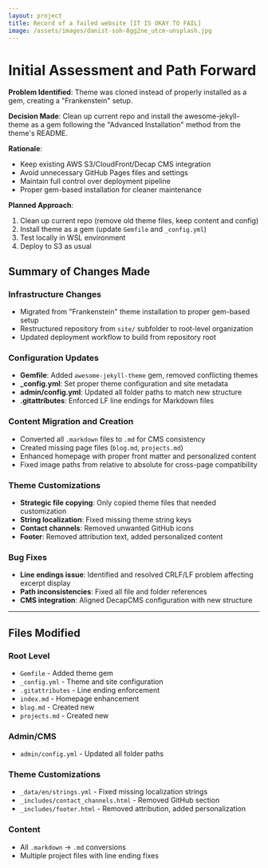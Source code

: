 ```yaml
---
layout: project
title: Record of a failed website [IT IS OKAY TO FAIL]
image: /assets/images/danist-soh-8gg2ne_utcm-unsplash.jpg
---
```

# Initial Assessment and Path Forward

**Problem Identified**: Theme was cloned instead of properly installed as a gem, creating a "Frankenstein" setup.

**Decision Made**: Clean up current repo and install the awesome-jekyll-theme as a gem following the "Advanced Installation" method from the theme's README.

**Rationale**: 
- Keep existing AWS S3/CloudFront/Decap CMS integration
- Avoid unnecessary GitHub Pages files and settings  
- Maintain full control over deployment pipeline
- Proper gem-based installation for cleaner maintenance

**Planned Approach**:
1. Clean up current repo (remove old theme files, keep content and config)
2. Install theme as a gem (update `Gemfile` and `_config.yml`)
3. Test locally in WSL environment
4. Deploy to S3 as usual

## Summary of Changes Made

### **Infrastructure Changes**
- Migrated from "Frankenstein" theme installation to proper gem-based setup
- Restructured repository from `site/` subfolder to root-level organization
- Updated deployment workflow to build from repository root

### **Configuration Updates**
- **Gemfile**: Added `awesome-jekyll-theme` gem, removed conflicting themes
- **_config.yml**: Set proper theme configuration and site metadata
- **admin/config.yml**: Updated all folder paths to match new structure
- **.gitattributes**: Enforced LF line endings for Markdown files

### **Content Migration and Creation**
- Converted all `.markdown` files to `.md` for CMS consistency
- Created missing page files (`blog.md`, `projects.md`)
- Enhanced homepage with proper front matter and personalized content
- Fixed image paths from relative to absolute for cross-page compatibility

### **Theme Customizations**
- **Strategic file copying**: Only copied theme files that needed customization
- **String localization**: Fixed missing theme string keys
- **Contact channels**: Removed unwanted GitHub icons
- **Footer**: Removed attribution text, added personalized content

### **Bug Fixes**
- **Line endings issue**: Identified and resolved CRLF/LF problem affecting excerpt display
- **Path inconsistencies**: Fixed all file and folder references
- **CMS integration**: Aligned DecapCMS configuration with new structure

---

## Files Modified

### **Root Level**
- `Gemfile` - Added theme gem
- `_config.yml` - Theme and site configuration
- `.gitattributes` - Line ending enforcement
- `index.md` - Homepage enhancement
- `blog.md` - Created new
- `projects.md` - Created new

### **Admin/CMS**
- `admin/config.yml` - Updated all folder paths

### **Theme Customizations**
- `_data/en/strings.yml` - Fixed missing localization strings
- `_includes/contact_channels.html` - Removed GitHub section
- `_includes/footer.html` - Removed attribution, added personalization

### **Content**
- All `.markdown` → `.md` conversions
- Multiple project files with line ending fixes
